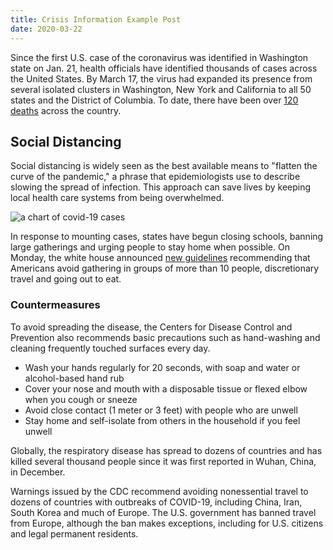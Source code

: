 ```yaml
---
title: Crisis Information Example Post
date: 2020-03-22
---
```


Since the first U.S. case of the coronavirus was identified in Washington state on Jan. 21, health officials have identified thousands of cases across the United States. By March 17, the virus had expanded its presence from several isolated clusters in Washington, New York and California to all 50 states and the District of Columbia. To date, there have been over [120 deaths](https://coronavirus.jhu.edu/map.html) across the country.

## Social Distancing

Social distancing is widely seen as the best available means to "flatten the curve of the pandemic," a phrase that epidemiologists use to describe slowing the spread of infection. This approach can save lives by keeping local health care systems from being overwhelmed.

![a chart of covid-19 cases](/static/images/uploads/chart.jpg)

In response to mounting cases, states have begun closing schools, banning large gatherings and urging people to stay home when possible. On Monday, the white house announced [new guidelines]() recommending that Americans avoid gathering in groups of more than 10 people, discretionary travel and going out to eat.

### Countermeasures

To avoid spreading the disease, the Centers for Disease Control and Prevention also recommends basic precautions such as hand-washing and cleaning frequently touched surfaces every day.

* Wash your hands regularly for 20 seconds, with soap and water or alcohol-based hand rub
* Cover your nose and mouth with a disposable tissue or flexed elbow when you cough or sneeze
* Avoid close contact (1 meter or 3 feet) with people who are unwell
* Stay home and self-isolate from others in the household if you feel unwell

Globally, the respiratory disease has spread to dozens of countries and has killed several thousand people since it was first reported in Wuhan, China, in December.

Warnings issued by the CDC recommend avoiding nonessential travel to dozens of countries with outbreaks of COVID-19, including China, Iran, South Korea and much of Europe. The U.S. government has banned travel from Europe, although the ban makes exceptions, including for U.S. citizens and legal permanent residents.